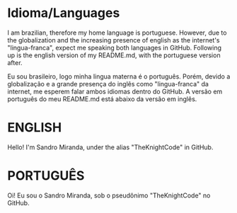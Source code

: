 # Idioma/Languages

I am brazilian, therefore my home language is portuguese. However, due to the globalization and the increasing presence of english as the internet's "lingua-franca", expect me speaking both languages in GitHub. Following up is the english version of my README.md, with the portuguese version after.

Eu sou brasileiro, logo minha lingua materna é o português. Porém, devido a globalização e a grande presença do inglês como "lingua-franca" da internet, me esperem falar ambos idiomas dentro do GitHub. A versão em português do meu README.md está abaixo da versão em inglês.

# ENGLISH

Hello! I'm Sandro Miranda, under the alias "TheKnightCode" in GitHub. 

# PORTUGUÊS

Oi! Eu sou o Sandro Miranda, sob o pseudônimo "TheKnightCode" no GitHub.
